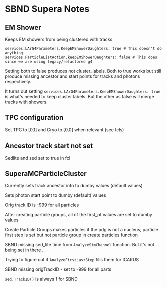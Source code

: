 # SBND Supera Notes

## EM Shower

Keeps EM showers from being clustered with tracks

```
services.LArG4Parameters.KeepEMShowerDaughters: true # This doesn't do anything
services.ParticleListAction.keepEMShowerDaughters: false # This does since we are using legacy/refactored g4
```

Setting both to false produces not cluster_labels.
Both to true works but still produce missing ancestor and start points for tracks and photons respectively.

It turns out setting `services.LArG4Parameters.KeepEMShowerDaughters: true` is what's needed to keep cluster labels. But the other as false will merge tracks with showers.

## TPC configuration

Set TPC to [0,1] and Cryo to [0,0] when relevant (see fcls)

## Ancestor track start not set

Sedlite and sed set to true in fcl

## SuperaMCParticleCluster


Currently sets track ancestor info to dumby values (default values)

Sets photon start point to dumby (default) values

Orig track ID is -999 for all particles

After creating particle groups, all of the first_pt values are set to dumby values

Create Particle Groups makes particles if the pdg is not a nucleus, particle first step is set but not particle group in create particles function

SBND missing sed_lite time from `AnalyzeSimChannel` function. But it's not being set in there .. 

Trying to figure out if `AnalyzeFirstLastStep` fills them for ICARUS

SBND missing origTrackID - set to -999 for all parts

`sed.TrackID()` is always 1 for SBND








